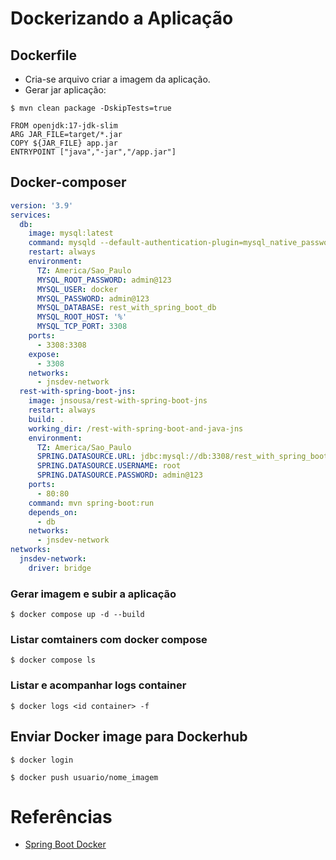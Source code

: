 # Dockerizando a Aplicação

## Dockerfile
* Cria-se arquivo criar a imagem da aplicação.
* Gerar jar aplicação:
```shell
$ mvn clean package -DskipTests=true
```

```
FROM openjdk:17-jdk-slim
ARG JAR_FILE=target/*.jar
COPY ${JAR_FILE} app.jar
ENTRYPOINT ["java","-jar","/app.jar"]
```

## Docker-composer

```yaml
version: '3.9'
services:
  db:
    image: mysql:latest
    command: mysqld --default-authentication-plugin=mysql_native_password
    restart: always
    environment:
      TZ: America/Sao_Paulo
      MYSQL_ROOT_PASSWORD: admin@123
      MYSQL_USER: docker
      MYSQL_PASSWORD: admin@123
      MYSQL_DATABASE: rest_with_spring_boot_db
      MYSQL_ROOT_HOST: '%'
      MYSQL_TCP_PORT: 3308
    ports:
      - 3308:3308
    expose:
      - 3308
    networks:
      - jnsdev-network
  rest-with-spring-boot-jns:
    image: jnsousa/rest-with-spring-boot-jns
    restart: always
    build: .
    working_dir: /rest-with-spring-boot-and-java-jns
    environment:
      TZ: America/Sao_Paulo
      SPRING.DATASOURCE.URL: jdbc:mysql://db:3308/rest_with_spring_boot_db?useTimezone=true&serverTimezone=UTC
      SPRING.DATASOURCE.USERNAME: root
      SPRING.DATASOURCE.PASSWORD: admin@123
    ports:
      - 80:80
    command: mvn spring-boot:run
    depends_on:
      - db
    networks:
      - jnsdev-network
networks:
  jnsdev-network:
    driver: bridge
```

### Gerar imagem e subir a aplicação
```shell
$ docker compose up -d --build
```

### Listar comtainers com docker compose
```shell
$ docker compose ls
```

### Listar e acompanhar logs container
```shell
$ docker logs <id container> -f
```

## Enviar Docker image para Dockerhub

```shell
$ docker login
```

```shell
$ docker push usuario/nome_imagem
```


# Referências
* [Spring Boot Docker](https://spring.io/guides/topicals/spring-boot-docker/)